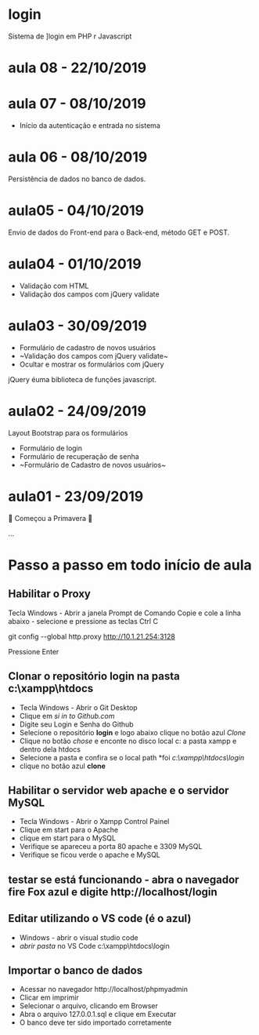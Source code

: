 # login
Sistema de ]login em PHP r Javascript

# aula 08 - 22/10/2019

# aula 07 - 08/10/2019
- Início da autenticação e entrada no sistema


# aula 06 - 08/10/2019
 Persistência de dados no banco de dados.

# aula05 - 04/10/2019
Envio de dados do Front-end para o Back-end, método GET e POST.

# aula04 - 01/10/2019
- Validação com HTML
- Validação dos campos com jQuery validate

# aula03 - 30/09/2019
- Formulário de cadastro de novos usuários 
- ~Validação dos campos com jQuery validate~
- Ocultar e mostrar os formulários com jQuery

jQuery éuma biblioteca de funções javascript.

# aula02 - 24/09/2019
Layout Bootstrap para os formulários
- Formulário de login
- Formulário de recuperação de senha
- ~Formulário de Cadastro de novos usuários~

# aula01 - 23/09/2019
 🍆    Começou a Primavera  🍆

...
# Passo a passo em todo início de aula

## Habilitar o Proxy
Tecla Windows - Abrir a janela Prompt de Comando
Copie e cole a linha abaixo - selecione e pressione as teclas Ctrl C

git config --global http.proxy http://10.1.21.254:3128

Pressione Enter


## Clonar o repositório **login** na pasta **c:\xampp\htdocs**
- Tecla Windows - Abrir o Git Desktop
- Clique em *si in to Github.com*
- Digite seu Login e Senha do Github
- Selecione o repositório **login** e logo abaixo clique no botão azul *Clone*
- Clique no botão *chose* e enconte no disco local c: a pasta xampp e dentro dela htdocs
- Selecione a pasta e confira se o local path  *foi *c:\xampp\htdocs\login*
- clique no botão azul **clone**

## Habilitar o servidor web **apache** e o servidor **MySQL**
- Tecla Windows - Abrir o Xampp Control Painel
- Clique em start para o Apache
- clique em start para o MySQL
- Verifique se apareceu a porta 80 apache e 3309 MySQL
- Verifique se ficou verde o apache e MySQL

## testar se está funcionando - abra o navegador fire Fox azul e digite http://localhost/login

## Editar utilizando o VS code (é o azul)
- Windows - abrir o visual studio code 
- *abrir pasta* no VS Code c:\xampp\htdocs\login

## Importar o banco de dados
- Acessar no navegador http://localhost/phpmyadmin
- Clicar em imprimir
- Selecionar o arquivo, clicando em Browser 
- Abra o arquivo 127.0.0.1.sql e clique em Executar
- O banco deve ter sido importado corretamente
